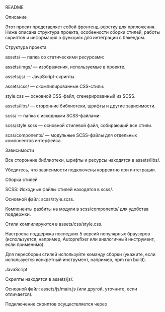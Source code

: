 README

Описание

Этот проект представляет собой фронтенд-верстку для приложения. Ниже описана структура проекта, особенности сборки стилей, работы скриптов и информация о функциях для интеграции с бэкендом.

Структура проекта





assets/ — папка со статическими ресурсами:





assets/imgs/ — изображения, используемые в проекте.



assets/js/ — JavaScript-скрипты.



assets/css/ — скомпилированные CSS-стили:





style.css — основной CSS-файл, сгенерированный из SCSS.



assets/libs/ — сторонние библиотеки, шрифты и другие зависимости.



scss/ — папка с исходными SCSS-файлами:





scss/style.scss — основной стилевой файл, собирающий все стили.



scss/components/ — модульные SCSS-файлы для отдельных компонентов интерфейса.

Зависимости





Все сторонние библиотеки, шрифты и ресурсы находятся в assets/libs/.



Убедитесь, что зависимости подключены корректно при интеграции.

Сборка стилей





SCSS: Исходные файлы стилей находятся в scss/.





Основной файл: scss/style.scss.



Компоненты разбиты на модули в scss/components/ для удобства поддержки.



Стили компилируются в assets/css/style.css.



Настроена поддержка последних 5 версий популярных браузеров (используется, например, Autoprefixer или аналогичный инструмент, если применимо).



Для пересборки стилей используйте команду сборки (укажите, если используется конкретный инструмент, например, npm run build).

JavaScript





Скрипты находятся в assets/js/.



Основной файл: assets/js/main.js (или другой, уточните, если отличается).



Подключение скриптов осуществляется через <script> в HTML или через бандлер (если используется).
